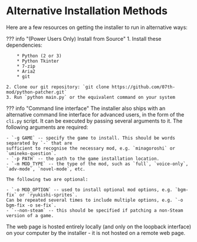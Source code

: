 # Alternative Installation Methods

Here are a few resources on getting the installer to run in alternative ways:

??? info "(Power Users Only) Install from Source"
    1. Install these dependencies:

        * Python (2 or 3)
        * Python Tkinter
        * 7-zip
        * Aria2
        * git

    2. Clone our git repository: `git clone https://github.com/07th-mod/python-patcher.git`
    3. Run `python main.py` or the equivalent command on your system


??? info "Command line interface"
    The installer also ships with an alternative command line interface for advanced users, in the form of the `cli.py` script. It can be executed by passing several arguments to it. The following arguments are required:

    - `-g GAME` -- specify the game to install. This should be words separated by `-` that are
    sufficient to recognise the necessary mod, e.g. `minagoroshi` or `umineko-question`.
    - `-p PATH` -- the path to the game installation location.
    - `-m MOD_TYPE` -- the type of the mod, such as `full`, `voice-only`, `adv-mode`, `novel-mode`, etc.

    The following two are optional:

    - `-o MOD_OPTION` -- used to install optional mod options, e.g. `bgm-fix` or `ryukishi-sprites`.
    Can be repeated several times to include multiple options, e.g. `-o bgm-fix -o se-fix`.
    - `--non-steam` -- this should be specified if patching a non-Steam version of a game.


The web page is hosted entirely locally (and only on the loopback interface) on your computer by the installer - it is not hosted on a remote web page.